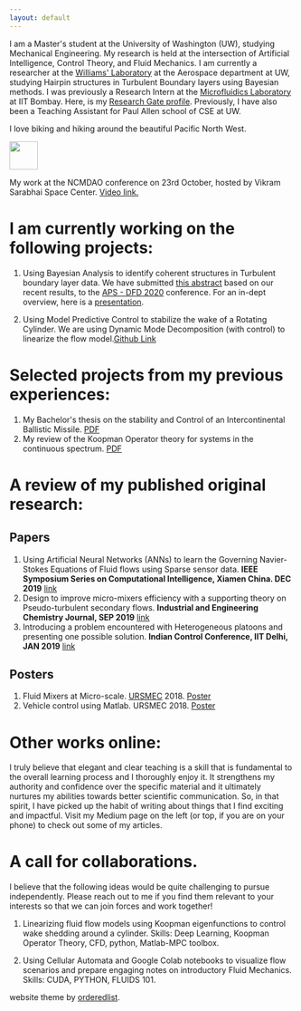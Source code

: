 ```yaml
---
layout: default
---
```


I am a Master's student at the University of Washington (UW), studying Mechanical Engineering. My research is held at the intersection of Artificial Intelligence, Control Theory, and Fluid Mechanics. I am currently a researcher at the [Williams' Laboratory](https://www.williamslaboratory.com/) at the Aerospace department at UW, studying Hairpin structures in Turbulent Boundary layers using Bayesian methods. I was previously a Research Intern at the [Microfluidics Laboratory](https://www.me.iitb.ac.in/~amit.agrawal/) at IIT Bombay. Here, is my [Research Gate profile](https://www.researchgate.net/profile/Sahil_Kommalapati). Previously, I have also been a Teaching Assistant for Paul Allen school of CSE at UW. 

I love biking and hiking around the beautiful Pacific North West.

<img src="https://github.com/kommalapatisahil/kommalapatisahil.github.io/blob/master/files/giphy.gif" width="50" height="50" /> 

My work at the NCMDAO conference on 23rd October, hosted by Vikram Sarabhai Space Center. [Video link.](https://www.dropbox.com/s/7ijkt2kl55fh29a/CNN%20architectures%20for%20Industry%204d0%20-%20paper%2070.mp4?dl=0)

# I am currently working on the following projects:

1. Using Bayesian Analysis to identify coherent structures in Turbulent boundary layer data. We have submitted [this abstract](https://github.com/kommalapatisahil/kommalapatisahil.github.io/blob/master/files/342008.pdf) based on our recent results, to the [APS - DFD 2020](https://dfd2020chicago.org/) conference. For an in-dept overview, here is a [presentation](https://github.com/kommalapatisahil/kommalapatisahil.github.io/blob/master/files/OwenLabPPT_5_27.pptx).

2. Using Model Predictive Control to stabilize the wake of a Rotating Cylinder. We are using Dynamic Mode Decomposition (with control) to linearize the flow model.[Github Link ](https://github.com/WannaBePhysicists/DMDc)

# Selected projects from my previous experiences:

1. My Bachelor's thesis on the stability and Control of an Intercontinental Ballistic Missile. [PDF](https://github.com/kommalapatisahil/kommalapatisahil.github.io/blob/master/files/Sahil_Kommalapati_SE422_Report(2).pdf)
2. My review of the Koopman Operator theory for systems in the continuous spectrum. [PDF](https://github.com/kommalapatisahil/kommalapatisahil.github.io/blob/master/files/ME599_Lusch2018_1926528(3).pdf)


# A review of my published original research:

## Papers
1. Using Artificial Neural Networks (ANNs) to learn the Governing Navier-Stokes Equations of Fluid flows using Sparse sensor data. **IEEE Symposium Series on Computational Intelligence, Xiamen China. DEC 2019** [link](https://ieeexplore.ieee.org/abstract/document/9003058)
2. Design to improve micro-mixers efficiency with a supporting theory on Pseudo-turbulent secondary flows. **Industrial and Engineering Chemistry Journal, SEP 2019** [link](https://pubs.acs.org/doi/abs/10.1021/acs.iecr.9b05276)
3. Introducing a problem encountered with Heterogeneous platoons and presenting one possible solution. **Indian Control Conference, IIT Delhi, JAN 2019** [link](https://ieeexplore.ieee.org/document/8715606)

## Posters
1. Fluid Mixers at Micro-scale. [URSMEC](https://www.mahindraecolecentrale.edu.in/events/annual-rd-showcase-urs-at-mec-2018) 2018. [Poster](https://github.com/kommalapatisahil/kommalapatisahil.github.io/blob/master/files/MEC_URS_2018_Kommalapati_sahil.pdf)
2. Vehicle control using Matlab. URSMEC 2018. [Poster](https://github.com/kommalapatisahil/kommalapatisahil.github.io/blob/master/files/Sahil_Kommalapati_MEC_URS_2018.pdf)
 

# Other works online:

I truly believe that elegant and clear teaching is a skill that is fundamental to the overall learning process and I thoroughly enjoy it. It strengthens my authority and confidence over the specific material and it ultimately nurtures my abilities towards better scientific communication. So, in that spirit, I have picked up the habit of writing about things that I find exciting and impactful. Visit my Medium page on the left (or top, if you are on your phone) to check out some of my articles.


# A call for collaborations.

I believe that the following ideas would be quite challenging to pursue independently. Please reach out to me if you find them relevant to your interests so that we can join forces and work together!

1. Linearizing fluid flow models using Koopman eigenfunctions to control wake shedding around a cylinder. Skills: Deep Learning, Koopman Operator Theory, CFD, python, Matlab-MPC toolbox.

2. Using Cellular Automata and Google Colab notebooks to visualize flow scenarios and prepare engaging notes on introductory Fluid Mechanics. Skills: CUDA, PYTHON, FLUIDS 101.  


website theme by [orderedlist](https://github.com/orderedlist).
